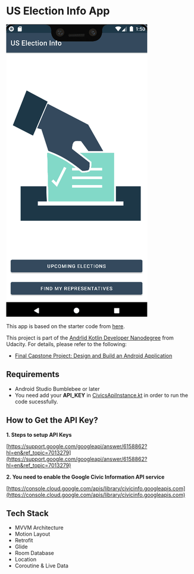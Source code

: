# US Election Info App

![](app/src/main/completed_android_kotlin_developer_nanodegree_projects_05.gif)

This app is based on the starter code from [here](https://github.com/udacity/nd940-cap-advanced-android-programming-project-starter/tree/master/starter).

This project is part of the [Andrlid Kotlin Developer Nanodegree](https://vtsen.hashnode.dev/is-it-worth-to-pay-for-android-kotlin-developer-nanodegree) from Udacity. For details, please refer to the following:
- [Final Capstone Project: Design and Build an Android Application](https://vtsen.hashnode.dev/android-kotlin-developer-nanodegree-projects-review#heading-final-capstone-project-design-and-build-an-android-application)

## Requirements
- Android Studio Bumblebee or later
- You need add your **API_KEY** in [CivicsApiInstance.kt](https://github.com/vinchamp77/Android_NanoDegree_USElectionInfo/blob/master/app/src/main/java/com/androidcafe/uselectioninfo/remote/CivicsApiInstance.kt) in order to run the code sucessfully.

## How to Get the API Key?

**1. Steps to setup API Keys**

[https://support.google.com/googleapi/answer/6158862?hl=en&ref_topic=7013279](https://support.google.com/googleapi/answer/6158862?hl=en&ref_topic=7013279)

**2. You need to enable the Google Civic Information API service**

[https://console.cloud.google.com/apis/library/civicinfo.googleapis.com](https://console.cloud.google.com/apis/library/civicinfo.googleapis.com)

## Tech Stack
- MVVM Architecture
- Motion Layout
- Retrofit
- Glide
- Room Database
- Location
- Coroutine & Live Data
